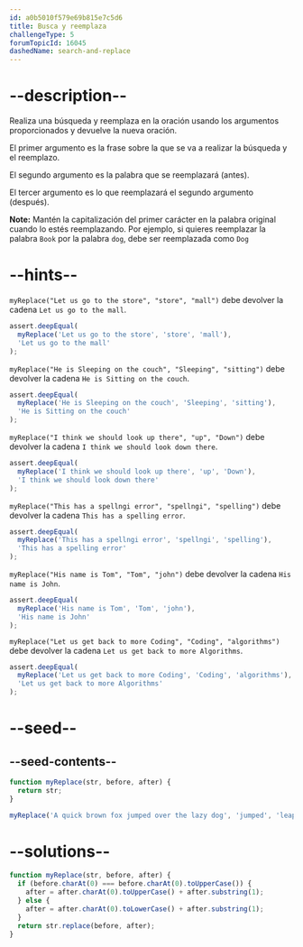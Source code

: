 ```yaml
---
id: a0b5010f579e69b815e7c5d6
title: Busca y reemplaza
challengeType: 5
forumTopicId: 16045
dashedName: search-and-replace
---
```


# --description--

Realiza una búsqueda y reemplaza en la oración usando los argumentos proporcionados y devuelve la nueva oración.

El primer argumento es la frase sobre la que se va a realizar la búsqueda y el reemplazo.

El segundo argumento es la palabra que se reemplazará (antes).

El tercer argumento es lo que reemplazará el segundo argumento (después).

**Note:** Mantén la capitalización del primer carácter en la palabra original cuando lo estés reemplazando. Por ejemplo, si quieres reemplazar la palabra `Book` por la palabra `dog`, debe ser reemplazada como `Dog`

# --hints--

`myReplace("Let us go to the store", "store", "mall")` debe devolver la cadena `Let us go to the mall`.

```js
assert.deepEqual(
  myReplace('Let us go to the store', 'store', 'mall'),
  'Let us go to the mall'
);
```

`myReplace("He is Sleeping on the couch", "Sleeping", "sitting")` debe devolver la cadena `He is Sitting on the couch`.

```js
assert.deepEqual(
  myReplace('He is Sleeping on the couch', 'Sleeping', 'sitting'),
  'He is Sitting on the couch'
);
```

`myReplace("I think we should look up there", "up", "Down")` debe devolver la cadena `I think we should look down there`.

```js
assert.deepEqual(
  myReplace('I think we should look up there', 'up', 'Down'),
  'I think we should look down there'
);
```

`myReplace("This has a spellngi error", "spellngi", "spelling")` debe devolver la cadena `This has a spelling error`.

```js
assert.deepEqual(
  myReplace('This has a spellngi error', 'spellngi', 'spelling'),
  'This has a spelling error'
);
```

`myReplace("His name is Tom", "Tom", "john")` debe devolver la cadena `His name is John`.

```js
assert.deepEqual(
  myReplace('His name is Tom', 'Tom', 'john'),
  'His name is John'
);
```

`myReplace("Let us get back to more Coding", "Coding", "algorithms")` debe devolver la cadena `Let us get back to more Algorithms`.

```js
assert.deepEqual(
  myReplace('Let us get back to more Coding', 'Coding', 'algorithms'),
  'Let us get back to more Algorithms'
);
```

# --seed--

## --seed-contents--

```js
function myReplace(str, before, after) {
  return str;
}

myReplace('A quick brown fox jumped over the lazy dog', 'jumped', 'leaped');
```

# --solutions--

```js
function myReplace(str, before, after) {
  if (before.charAt(0) === before.charAt(0).toUpperCase()) {
    after = after.charAt(0).toUpperCase() + after.substring(1);
  } else {
    after = after.charAt(0).toLowerCase() + after.substring(1);
  }
  return str.replace(before, after);
}
```
